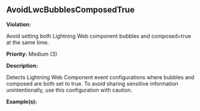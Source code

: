 AvoidLwcBubblesComposedTrue[](#avoidlwcbubblescomposedtrue)
------------------------------------------------------------------------------------------------------------------------------------------------------

**Violation:**

   Avoid setting both Lightning Web component bubbles and composed=true at the same time.


**Priority:** Medium (3)

**Description:**

   Detects Lightning Web Component event configurations where bubbles and composed are both set to true. To avoid sharing sensitive information unintentionally, use this configuration with caution.

**Example(s):**

   

